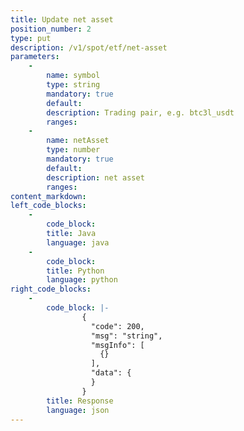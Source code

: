 ```yaml
---
title: Update net asset 
position_number: 2
type: put
description: /v1/spot/etf/net-asset
parameters:
    -
        name: symbol
        type: string
        mandatory: true
        default:
        description: Trading pair, e.g. btc3l_usdt
        ranges:
    -
        name: netAsset
        type: number
        mandatory: true
        default:
        description: net asset
        ranges:
content_markdown:
left_code_blocks:
    -
        code_block:
        title: Java
        language: java
    -
        code_block:
        title: Python
        language: python
right_code_blocks:
    -
        code_block: |-
                {
                  "code": 200,
                  "msg": "string",
                  "msgInfo": [
                    {}
                  ],
                  "data": {
                  }
                }
        title: Response
        language: json
---
```



